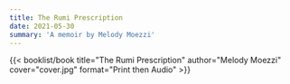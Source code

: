 ```yaml
---
title: The Rumi Prescription
date: 2021-05-30
summary: 'A memoir by Melody Moezzi'
---
```


{{< booklist/book
title="The Rumi Prescription"
author="Melody Moezzi"
cover="cover.jpg"
format="Print then Audio" >}}
